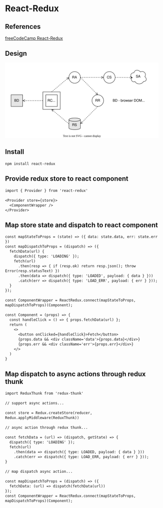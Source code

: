 # React-Redux

## References
[freeCodeCamp React-Redux](https://www.freecodecamp.org/learn/front-end-development-libraries/react-and-redux/)

## Design
![react-reduc](./react-redux.drawio.svg)

## Install
```
npm install react-redux
```
## Provide redux store to react component
```
import { Provider } from 'react-redux'

<Provider store={store}>
  <ComponentWrapper />
</Provider>
```
## Map store state and dispatch to react component
```
const mapStateToProps = (state) => ({ data: state.data, err: state.err })
const mapDispatchToProps = (dispatch) => ({
  fetchData(url) {
    dispatch({ type: 'LOADING' });
    fetch(url)
      .then(resp => { if (resp.ok) return resp.json(); throw Error(resp.statusText) })
      .then(data => dispatch({ type: 'LOADED', payload: { data } }))
      .catch(err => dispatch({ type: 'LOAD_ERR', payload: { err } }));
  }
});

const ComponentWrapper = ReactRedux.connect(mapStateToProps, mapDispatchToProps)(Component);

const Component = (props) => {
  const handleClick = () => { props.fetchData(url) };
  return (
    <>
      <button onClicked={handleClick}>Fetch</button>
      {props.data && <div className='data'>{props.data}</div>}
      {props.err && <div className='err'>{props.err}</div>}
    </>
  )
}
```
## Map dispatch to async actions through redux thunk
```
import ReduxThunk from 'redux-thunk'

// support async actions...

const store = Redux.createStore(reducer, Redux.applyMiddleware(ReduxThunk))

// async action through redux thunk...

const fetchData = (url) => (dispatch, getState) => {
  dispatch({ type: 'LOADING' });
  fetch(url)
    .then(data => dispatch({ type: LOADED, payload: { data } }))
    .catch(err => dispatch({ type: LOAD_ERR, payload: { err } }));
}

// map dispatch async action...

const mapDispatchToProps = (dispatch) => ({
  fetchData: (url) => dispatch(fetchData(url))
});
const ComponentWrapper = ReactRedux.connect(mapStateToProps, mapDispatchToProps)(Component);
```
